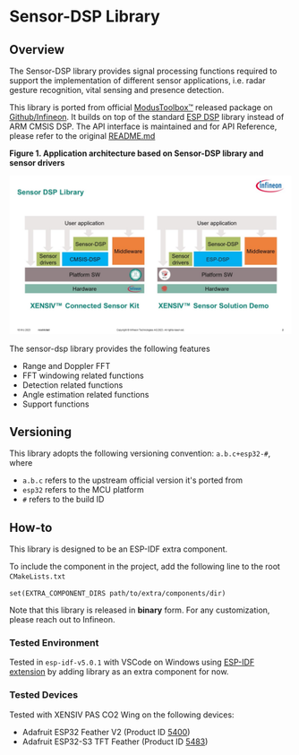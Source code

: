 # Sensor-DSP Library

## Overview

The Sensor-DSP library provides signal processing functions required to support the implementation of different sensor applications, i.e. radar gesture recognition, vital sensing and presence detection. 

This library is ported from official [ModusToolbox™](https://www.infineon.com/cms/en/design-support/tools/sdk/modustoolbox-software/) released package on [Github/Infineon](https://github.com/Infineon/sensor-dsp). It builds on top of the standard [ESP DSP](https://github.com/espressif/esp-dsp) library instead of ARM CMSIS DSP. The API interface is maintained and for API Reference, please refer to the original [README.md](https://github.com/Infineon/sensor-dsp/blob/master/README.md)


   **Figure 1. Application architecture based on Sensor-DSP library and sensor drivers**

   ![](docs/architecture.jpg)

The sensor-dsp library provides the following features 

* Range and Doppler FFT
* FFT windowing related functions
* Detection related functions
* Angle estimation related functions
* Support functions

## Versioning 
This library adopts the following versioning convention:  `a.b.c+esp32-#`, where 
- `a.b.c` refers to the upstream official version it's ported from 
- `esp32` refers to the MCU platform 
- `#` refers to the build ID 


## How-to
This library is designed to be an ESP-IDF extra component. 

To include the component in the project, add the following line to the root `CMakeLists.txt` 

```
set(EXTRA_COMPONENT_DIRS path/to/extra/components/dir)
```
Note that this library is released in **binary** form. For any customization, please reach out to Infineon. 

### Tested Environment
Tested in `esp-idf-v5.0.1` with VSCode on Windows using [ESP-IDF extension](https://marketplace.visualstudio.com/items?itemName=espressif.esp-idf-extension) by adding library as an extra component for now. 

### Tested Devices 
Tested with XENSIV PAS CO2 Wing on the following devices:
* Adafruit ESP32 Feather V2 (Product ID [5400](https://www.adafruit.com/product/5400))
* Adafruit ESP32-S3 TFT Feather (Product ID [5483](https://www.adafruit.com/product/5483))
